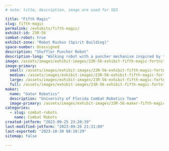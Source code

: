 ```yaml
---
# note: title, description, image are used for SEO

title: "Fifth Magic"
slug: fifth-magic
permalink: /exhibits/fifth-magic/
exhibit-id: 23R-56
combat-robot: true
exhibit-zone: "Robot Ruckus (Spirit Building)"
space-number: Unassigned
description: "Shuffler Puncher Robot"
description-long: "Walking robot with a puncher mechanism inspired by tantrum"
image: /assets/images/exhibit-images/23R-56-exhibit-fifth-magic-fortnitebattlepass-large.png
image-primary: 
  small: /assets/images/exhibit-images/23R-56-exhibit-fifth-magic-fortnitebattlepass-small.png
  medium: /assets/images/exhibit-images/23R-56-exhibit-fifth-magic-fortnitebattlepass-medium.png
  large: /assets/images/exhibit-images/23R-56-exhibit-fifth-magic-fortnitebattlepass-large.png
  full: /assets/images/exhibit-images/23R-56-exhibit-fifth-magic-fortnitebattlepass-full.png
maker: 
  name: "Gator Robotics"
  description: "University of Florida Combat Robotics Team"
  image-primary: /assets/images/exhibit-images/23R-56-maker-fifth-magic-gator-robotics-logo-4-medium.png
categories: 
  - slug: combat-robots
    name: Combat Robots
created-jotform: "2023-09-25 23:20:39"
last-modified-jotform: "2023-09-26 21:31:09"
last-exported: "2023-10-30 08:10:29"
sitemap: false

---
```

